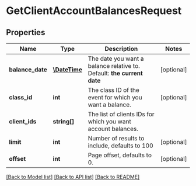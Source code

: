 # GetClientAccountBalancesRequest

## Properties
Name | Type | Description | Notes
------------ | ------------- | ------------- | -------------
**balance_date** | [**\DateTime**](\DateTime.md) | The date you want a balance relative to.   Default: **the current date** | [optional] 
**class_id** | **int** | The class ID of the event for which you want a balance. | [optional] 
**client_ids** | **string[]** | The list of clients IDs for which you want account balances. | 
**limit** | **int** | Number of results to include, defaults to 100 | [optional] 
**offset** | **int** | Page offset, defaults to 0. | [optional] 

[[Back to Model list]](../README.md#documentation-for-models) [[Back to API list]](../README.md#documentation-for-api-endpoints) [[Back to README]](../README.md)


